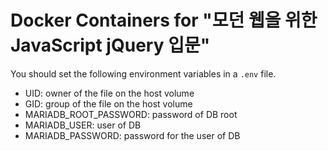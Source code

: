 # Docker Containers for "모던 웹을 위한 JavaScript jQuery 입문"
You should set the following environment variables in a `.env` file.

* UID: owner of the file on the host volume
* GID: group of the file on the host volume
* MARIADB_ROOT_PASSWORD: password of DB root
* MARIADB_USER: user of DB
* MARIADB_PASSWORD: password for the user of DB
